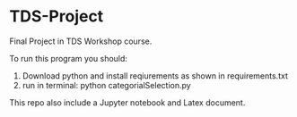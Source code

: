 # TDS-Project
Final Project in TDS Workshop course.

To run this program you should:
1. Download python and install reqiurements as shown in requirements.txt
2. run in terminal: python categorialSelection.py

This repo also include a Jupyter notebook and Latex document.
